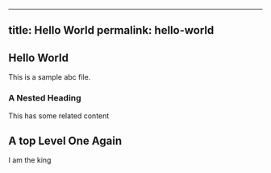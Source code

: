 
---
title: Hello World
permalink: hello-world
---

## Hello World

This is a sample abc file.

### A Nested Heading

This has some related content

## A top Level One Again

I am the king